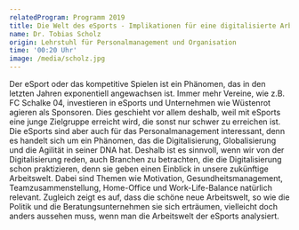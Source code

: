 ```yaml
---
relatedProgram: Programm 2019
title: Die Welt des eSports - Implikationen für eine digitalisierte Arbeitswelt
name: Dr. Tobias Scholz
origin: Lehrstuhl für Personalmanagement und Organisation
time: '00:20 Uhr'
image: /media/scholz.jpg
---
```

Der eSport oder das kompetitive Spielen ist ein Phänomen, das in den letzten Jahren exponentiell angewachsen ist. Immer mehr Vereine, wie z.B. FC Schalke 04, investieren in eSports und Unternehmen wie Wüstenrot agieren als Sponsoren. Dies geschieht vor allem deshalb, weil mit eSports eine junge Zielgruppe erreicht wird, die sonst nur schwer zu erreichen ist. Die eSports sind aber auch für das Personalmanagement interessant, denn es handelt sich um ein Phänomen, das die Digitalisierung, Globalisierung und die Agilität in seiner DNA hat. Deshalb ist es sinnvoll, wenn wir von der Digitalisierung reden, auch Branchen zu betrachten, die die Digitalisierung schon praktizieren, denn sie geben einen Einblick in unsere zukünftige Arbeitswelt. Dabei sind Themen wie Motivation, Gesundheitsmanagement, Teamzusammenstellung, Home-Office und Work-Life-Balance natürlich relevant. Zugleich zeigt es auf, dass die schöne neue Arbeitswelt, so wie die Politik und die Beratungsunternehmen sie sich erträumen, vielleicht doch anders aussehen muss, wenn man die Arbeitswelt der eSports analysiert.